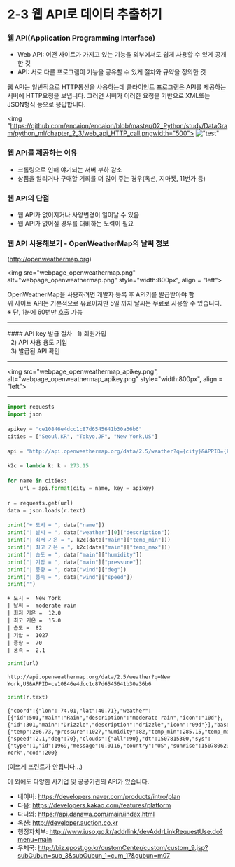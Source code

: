 
# 2-3 웹 API로 데이터 추출하기

### 웹 API(Application Programming Interface)

  - Web API: 어떤 사이트가 가지고 있는 기능을 외부에서도 쉽게 사용할 수 있게 공개한 것
  - API: 서로 다른 프로그램이 기능을 공유할 수 있게 절차와 규약을 정의한 것

웹 API는 일반적으로 HTTP통신을 사용하는데 클라이언트 프로그램은 API를 제공하는 서버에 HTTP요청을 보냅니다. 그러면 서버가 이러한 요청을 기반으로 XML또는 JSON형식 등으로 응답합니다.

<img "https://github.com/encaion/encaion/blob/master/02_Python/study/DataGram/python_ml/chapter_2_3/web_api_HTTP_call.pngwidth="500"></img>
!["test"](https://github.com/encaion/encaion/blob/master/02_Python/study/DataGram/python_ml/chapter_2_3/web_api_HTTP_call.png)


### 웹 API를 제공하는 이유
 - 크롤링으로 인해 야기되는 서버 부하 감소
 - 상품을 알리거나 구매할 기회를 더 많이 주는 경우(옥션, 지마켓, 11번가 등)

### 웹 API의 단점
 - 웹 API가 없어지거나 사양변경이 일어날 수 있음
 - 웹 API가 없어질 경우를 대비하는 노력이 필요

### 웹 API 사용해보기 - OpenWeatherMap의 날씨 정보

(http://openweathermap.org)

<img src="webpage_openweathermap.png" alt="webpage_openweathermap.png" style="width:800px", align = "left">

OpenWeatherMap을 사용하려면 개발자 등록 후 API키를 발급받아야 함<br>
위 사이트 API는 기본적으로 유료이지만 5일 까지 날씨는 무료로 사용할 수 있습니다. <br>
 ※ 단, 1분에 60번만 호출 가능

<hr>
#### API key 발급 절차
&nbsp; 1) 회원가입<br>
&nbsp; 2) API 사용 용도 기입<br>
&nbsp; 3) 발급된 API 확인<br>
<hr>

<img src="webpage_openweathermap_apikey.png", alt="webpage_openweathermap_apikey.png" style="width:800px", align = "left">

<hr>


```python
import requests
import json

apikey = "ce10846e4dcc1c87d6545641b30a36b6"
cities = ["Seoul,KR", "Tokyo,JP", "New York,US"]

api = "http://api.openweathermap.org/data/2.5/weather?q={city}&APPID={key}"

k2c = lambda k: k - 273.15

for name in cities:
    url = api.format(city = name, key = apikey)
    
r = requests.get(url)
data = json.loads(r.text)

print("+ 도시 = ", data["name"])
print("| 날씨 = ", data["weather"][0]["description"])
print("| 최저 기온 = ", k2c(data["main"]["temp_min"]))
print("| 최고 기온 = ", k2c(data["main"]["temp_max"]))
print("| 습도 = ", data["main"]["humidity"])
print("| 기압 = ", data["main"]["pressure"])
print("| 풍향 = ", data["wind"]["deg"])
print("| 풍속 = ", data["wind"]["speed"])
print("")
```

    + 도시 =  New York
    | 날씨 =  moderate rain
    | 최저 기온 =  12.0
    | 최고 기온 =  15.0
    | 습도 =  82
    | 기압 =  1027
    | 풍향 =  70
    | 풍속 =  2.1
    
    


```python
print(url)
```

    http://api.openweathermap.org/data/2.5/weather?q=New York,US&APPID=ce10846e4dcc1c87d6545641b30a36b6
    


```python
print(r.text)
```

    {"coord":{"lon":-74.01,"lat":40.71},"weather":[{"id":501,"main":"Rain","description":"moderate rain","icon":"10d"},{"id":301,"main":"Drizzle","description":"drizzle","icon":"09d"}],"base":"stations","main":{"temp":286.73,"pressure":1027,"humidity":82,"temp_min":285.15,"temp_max":288.15},"visibility":16093,"wind":{"speed":2.1,"deg":70},"clouds":{"all":90},"dt":1507815300,"sys":{"type":1,"id":1969,"message":0.0116,"country":"US","sunrise":1507806290,"sunset":1507846745},"id":5128581,"name":"New York","cod":200}
    

(이쁘게 프린트가 안됩니다...)

이 외에도 다양한 사기업 및 공공기관의 API가 있습니다.

 - 네이버: https://developers.naver.com/products/intro/plan
 - 다음: https://developers.kakao.com/features/platform
 - 다나와: https://api.danawa.com/main/index.html
 - 옥션: http://developer.auction.co.kr
 - 행정자치부: http://www.juso.go.kr/addrlink/devAddrLinkRequestUse.do?menu=main
 - 우체국: http://biz.epost.go.kr/customCenter/custom/custom_9.jsp?subGubun=sub_3&subGubun_1=cum_17&gubun=m07


```python

```
